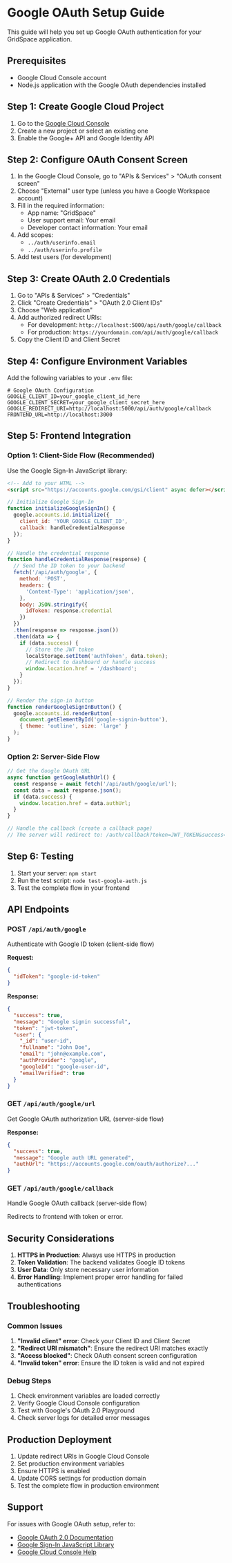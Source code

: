 # Google OAuth Setup Guide

This guide will help you set up Google OAuth authentication for your GridSpace application.

## Prerequisites

- Google Cloud Console account
- Node.js application with the Google OAuth dependencies installed

## Step 1: Create Google Cloud Project

1. Go to the [Google Cloud Console](https://console.cloud.google.com/)
2. Create a new project or select an existing one
3. Enable the Google+ API and Google Identity API

## Step 2: Configure OAuth Consent Screen

1. In the Google Cloud Console, go to "APIs & Services" > "OAuth consent screen"
2. Choose "External" user type (unless you have a Google Workspace account)
3. Fill in the required information:
   - App name: "GridSpace"
   - User support email: Your email
   - Developer contact information: Your email
4. Add scopes:
   - `../auth/userinfo.email`
   - `../auth/userinfo.profile`
5. Add test users (for development)

## Step 3: Create OAuth 2.0 Credentials

1. Go to "APIs & Services" > "Credentials"
2. Click "Create Credentials" > "OAuth 2.0 Client IDs"
3. Choose "Web application"
4. Add authorized redirect URIs:
   - For development: `http://localhost:5000/api/auth/google/callback`
   - For production: `https://yourdomain.com/api/auth/google/callback`
5. Copy the Client ID and Client Secret

## Step 4: Configure Environment Variables

Add the following variables to your `.env` file:

```env
# Google OAuth Configuration
GOOGLE_CLIENT_ID=your_google_client_id_here
GOOGLE_CLIENT_SECRET=your_google_client_secret_here
GOOGLE_REDIRECT_URI=http://localhost:5000/api/auth/google/callback
FRONTEND_URL=http://localhost:3000
```

## Step 5: Frontend Integration

### Option 1: Client-Side Flow (Recommended)

Use the Google Sign-In JavaScript library:

```html
<!-- Add to your HTML -->
<script src="https://accounts.google.com/gsi/client" async defer></script>
```

```javascript
// Initialize Google Sign-In
function initializeGoogleSignIn() {
  google.accounts.id.initialize({
    client_id: 'YOUR_GOOGLE_CLIENT_ID',
    callback: handleCredentialResponse
  });
}

// Handle the credential response
function handleCredentialResponse(response) {
  // Send the ID token to your backend
  fetch('/api/auth/google', {
    method: 'POST',
    headers: {
      'Content-Type': 'application/json',
    },
    body: JSON.stringify({
      idToken: response.credential
    })
  })
  .then(response => response.json())
  .then(data => {
    if (data.success) {
      // Store the JWT token
      localStorage.setItem('authToken', data.token);
      // Redirect to dashboard or handle success
      window.location.href = '/dashboard';
    }
  });
}

// Render the sign-in button
function renderGoogleSignInButton() {
  google.accounts.id.renderButton(
    document.getElementById('google-signin-button'),
    { theme: 'outline', size: 'large' }
  );
}
```

### Option 2: Server-Side Flow

```javascript
// Get the Google OAuth URL
async function getGoogleAuthUrl() {
  const response = await fetch('/api/auth/google/url');
  const data = await response.json();
  if (data.success) {
    window.location.href = data.authUrl;
  }
}

// Handle the callback (create a callback page)
// The server will redirect to: /auth/callback?token=JWT_TOKEN&success=true
```

## Step 6: Testing

1. Start your server: `npm start`
2. Run the test script: `node test-google-auth.js`
3. Test the complete flow in your frontend

## API Endpoints

### POST `/api/auth/google`
Authenticate with Google ID token (client-side flow)

**Request:**
```json
{
  "idToken": "google-id-token"
}
```

**Response:**
```json
{
  "success": true,
  "message": "Google signin successful",
  "token": "jwt-token",
  "user": {
    "_id": "user-id",
    "fullname": "John Doe",
    "email": "john@example.com",
    "authProvider": "google",
    "googleId": "google-user-id",
    "emailVerified": true
  }
}
```

### GET `/api/auth/google/url`
Get Google OAuth authorization URL (server-side flow)

**Response:**
```json
{
  "success": true,
  "message": "Google auth URL generated",
  "authUrl": "https://accounts.google.com/oauth/authorize?..."
}
```

### GET `/api/auth/google/callback`
Handle Google OAuth callback (server-side flow)

Redirects to frontend with token or error.

## Security Considerations

1. **HTTPS in Production**: Always use HTTPS in production
2. **Token Validation**: The backend validates Google ID tokens
3. **User Data**: Only store necessary user information
4. **Error Handling**: Implement proper error handling for failed authentications

## Troubleshooting

### Common Issues

1. **"Invalid client" error**: Check your Client ID and Client Secret
2. **"Redirect URI mismatch"**: Ensure the redirect URI matches exactly
3. **"Access blocked"**: Check OAuth consent screen configuration
4. **"Invalid token" error**: Ensure the ID token is valid and not expired

### Debug Steps

1. Check environment variables are loaded correctly
2. Verify Google Cloud Console configuration
3. Test with Google's OAuth 2.0 Playground
4. Check server logs for detailed error messages

## Production Deployment

1. Update redirect URIs in Google Cloud Console
2. Set production environment variables
3. Ensure HTTPS is enabled
4. Update CORS settings for production domain
5. Test the complete flow in production environment

## Support

For issues with Google OAuth setup, refer to:
- [Google OAuth 2.0 Documentation](https://developers.google.com/identity/protocols/oauth2)
- [Google Sign-In JavaScript Library](https://developers.google.com/identity/gsi/web)
- [Google Cloud Console Help](https://cloud.google.com/docs)

